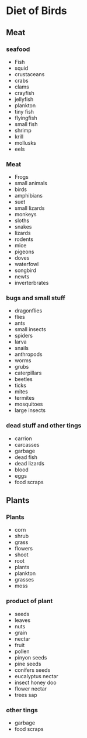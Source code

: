 # Diet of Birds

## Meat

### seafood

* Fish
* squid 
* crustaceans
* crabs
* clams
* crayfish
* jellyfish
* plankton 
* tiny fish
* flyingfish
* small fish
* shrimp
* krill
* mollusks
* eels

### Meat

* Frogs
* small animals
* birds 
* amphibians
* suet
* small lizards
* monkeys 
* sloths
* snakes
* lizards
* rodents
* mice
* pigeons
* doves
* waterfowl
* songbird
* newts
* inverterbrates

### bugs and small stuff

* dragonflies 
* flies
* ants
* small insects 
* spiders
* larva 
* snails 
* anthropods
* worms
* grubs
* caterpillars
* beetles
* ticks
* mites
* termites 
* mosquitoes
* large insects

### dead stuff and other tings

* carrion
* carcasses
* garbage
* dead fish
* dead lizards
* blood
* eggs
* food scraps

## Plants

### Plants

* corn 
* shrub
* grass
* flowers
* shoot
* root
* plants
* plankton
* grasses
* moss

### product of plant 

* seeds
* leaves
* nuts
* grain
* nectar
* fruit
* pollen
* pinyon seeds
* pine seeds 
* conifers seeds
* eucalyptus nectar
* insect honey doo
* flower nectar
* trees sap

### other tings

* garbage
* food scraps
